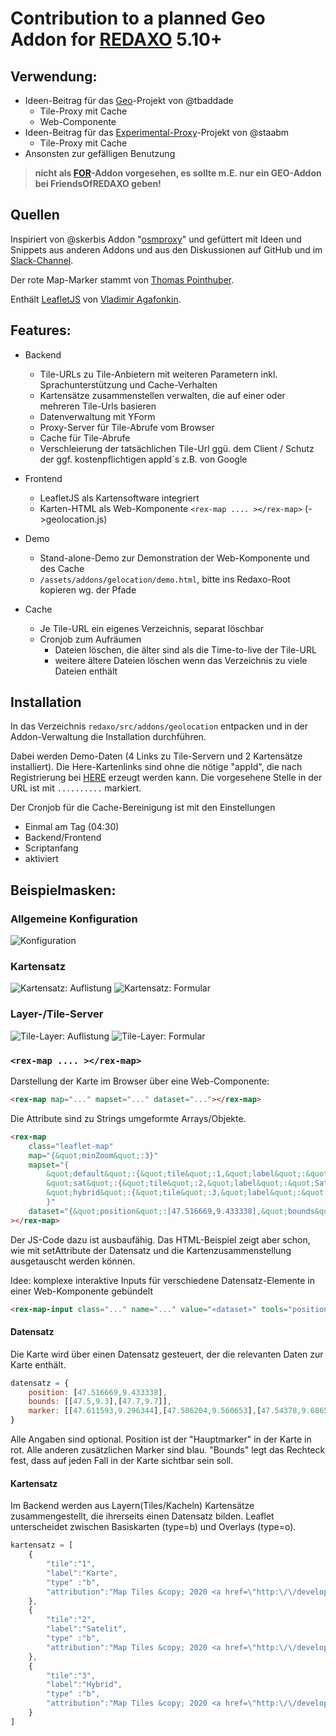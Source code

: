 # Contribution to a planned Geo Addon for [REDAXO](https://redaxo.org) 5.10+

## Verwendung:

- Ideen-Beitrag für das [Geo](https://github.com/FriendsOfREDAXO/friendsofredaxo.github.io/issues/124)-Projekt von @tbaddade
    - Tile-Proxy mit Cache
    - Web-Componente
- Ideen-Beitrag für das [Experimental-Proxy](https://github.com/FriendsOfREDAXO/experimental/tree/master/plugins/proxy)-Projekt von @staabm
    - Tile-Proxy mit Cache
- Ansonsten zur gefälligen Benutzung

>**nicht als [FOR](https://github.com/FriendsOfREDAXO-Addon)-Addon vorgesehen, es sollte m.E. nur __ein__ GEO-Addon bei FriendsOfREDAXO geben!**

## Quellen

Inspiriert von @skerbis Addon "[osmproxy](https://github.com/FriendsOfREDAXO/osmproxy)" und gefüttert mit Ideen und Snippets aus anderen Addons und aus den Diskussionen auf GitHub und im [Slack-Channel](https://friendsofredaxo.slack.com/).

Der rote Map-Marker stammt von [Thomas Pointhuber](https://github.com/pointhi/leaflet-color-markers).

Enthält [LeafletJS](https://leafletjs.com/) von [Vladimir Agafonkin](https://agafonkin.com/).

## Features:

- Backend
    - Tile-URLs zu Tile-Anbietern mit weiteren Parametern inkl. Sprachunterstützung und Cache-Verhalten
    - Kartensätze zusammenstellen verwalten, die auf einer oder mehreren Tile-Urls basieren
    - Datenverwaltung mit YForm
    - Proxy-Server für Tile-Abrufe vom Browser
    - Cache für Tile-Abrufe
    - Verschleierung der tatsächlichen Tile-Url ggü. dem Client / Schutz der ggf. kostenpflichtigen appId´s z.B. von Google


- Frontend
    - LeafletJS als Kartensoftware integriert
    - Karten-HTML als Web-Komponente `<rex-map .... ></rex-map>` (->geolocation.js)


- Demo
    - Stand-alone-Demo zur Demonstration der Web-Komponente und des Cache
    - `/assets/addons/gelocation/demo.html`, bitte ins Redaxo-Root kopieren wg. der Pfade


- Cache
    - Je Tile-URL ein eigenes Verzeichnis, separat löschbar
    - Cronjob zum Aufräumen
        - Dateien löschen, die älter sind als die Time-to-live der Tile-URL
        - weitere ältere Dateien löschen wenn das Verzeichnis zu viele Dateien enthält

## Installation

In das Verzeichnis `redaxo/src/addons/geolocation` entpacken und in der Addon-Verwaltung die
Installation durchführen.

Dabei werden Demo-Daten (4 Links zu Tile-Servern und 2 Kartensätze installiert). Die Here-Kartenlinks
sind ohne die nötige "appId", die nach Registrierung bei [HERE](https://developer.here.com/) erzeugt werden kann.
Die vorgesehene Stelle in der URL ist mit `..........` markiert.

Der Cronjob für die Cache-Bereinigung ist mit den Einstellungen
- Einmal am Tag (04:30)
- Backend/Frontend
- Scriptanfang
- aktiviert


## Beispielmasken:

### Allgemeine Konfiguration

![Konfiguration](docs/config.jpg)

### Kartensatz

![Kartensatz: Auflistung](docs/maps_list.jpg)
![Kartensatz: Formular](docs/maps_edit.jpg)

### Layer-/Tile-Server

![Tile-Layer: Auflistung](docs/tiles_list.jpg)
![Tile-Layer: Formular](docs/tiles_edit.jpg)

### `<rex-map .... ></rex-map>`

Darstellung der Karte im Browser über eine Web-Componente:

```html
<rex-map map="..." mapset="..." dataset="..."></rex-map>
```
Die Attribute sind zu Strings umgeformte Arrays/Objekte.

```HTML
<rex-map
    class="leaflet-map"
    map="{&quot;minZoom&quot;:3}"
    mapset="{
        &quot;default&quot;:{&quot;tile&quot;:1,&quot;label&quot;:&quot;Karte&quot;,&quot;type&quot;:&quot;b&quot;,&quot;attribution&quot;:&quot;Map Tiles &amp;copy; 2020 &lt;a href=\&quot;http:\/\/developer.here.com\&quot;&gt;HERE&lt;\/a&gt;&quot;},
        &quot;sat&quot;:{&quot;tile&quot;:2,&quot;label&quot;:&quot;Satelit&quot;,&quot;type&quot;:&quot;b&quot;,&quot;attribution&quot;:&quot;Map Tiles &amp;copy; 2020 &lt;a href=\&quot;http:\/\/developer.here.com\&quot;&gt;HERE&lt;\/a&gt;&quot;},
        &quot;hybrid&quot;:{&quot;tile&quot;:3,&quot;label&quot;:&quot;Hybrid&quot;,&quot;type&quot;:&quot;b&quot;,&quot;attribution&quot;:&quot;Map Tiles &amp;copy; 2020 &lt;a href=\&quot;http:\/\/developer.here.com\&quot;&gt;HERE&lt;\/a&gt;&quot;}
        }"
    dataset="{&quot;position&quot;:[47.516669,9.433338],&quot;bounds&quot;:[[47.5,9.3],[47.7,9.7]],&quot;marker&quot;:[[47.611593,9.296344],[47.586204,9.560653],[47.54378,9.686559]]}"
></rex-map>
```

Der JS-Code dazu ist ausbaufähig. Das HTML-Beispiel zeigt aber schon, wie mit setAttribute der Datensatz und die Kartenzusammenstellung ausgetauscht werden können.

Idee: komplexe interaktive Inputs für verschiedene Datensatz-Elemente in einer Web-Komponente gebündelt
```html
<rex-map-input class="..." name="..." value="«dataset»" tools="position,marker,bounds,..."></rex-map-input>
```


#### Datensatz

Die Karte wird über einen Datensatz gesteuert, der die relevanten Daten zur Karte enthält.

```javascript
datensatz = {
    position: [47.516669,9.433338],
    bounds: [[47.5,9.3],[47.7,9.7]],
    marker: [[47.611593,9.296344],[47.586204,9.560653],[47.54378,9.686559]],
}
```
Alle Angaben sind optional. Position ist der "Hauptmarker" in der Karte in rot. Alle anderen
zusätzlichen Marker sind blau. "Bounds" legt das Rechteck fest, dass auf jeden Fall in der
Karte sichtbar sein soll.


#### Kartensatz

Im Backend werden aus Layern(Tiles/Kacheln) Kartensätze zusammengestellt, die ihrerseits einen Datensatz bilden. Leaflet unterscheidet zwischen Basiskarten (type=b) und Overlays (type=o).
```javascript
kartensatz = [
    {
        "tile":"1",
        "label":"Karte",
        "type" :"b",
        "attribution":"Map Tiles &copy; 2020 <a href=\"http:\/\/developer.here.com\">HERE<\/a>"
    },
    {
        "tile":"2",
        "label":"Satelit",
        "type" :"b",
        "attribution":"Map Tiles &copy; 2020 <a href=\"http:\/\/developer.here.com\">HERE<\/a>"
    },
    {
        "tile":"3",
        "label":"Hybrid",
        "type" :"b",
        "attribution":"Map Tiles &copy; 2020 <a href=\"http:\/\/developer.here.com\">HERE<\/a>"
    }
]
```
